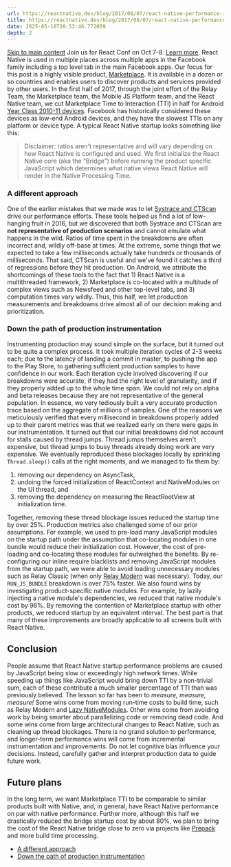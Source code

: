 ```yaml
---
url: https://reactnative.dev/blog/2017/08/07/react-native-performance-in-marketplace
title: https://reactnative.dev/blog/2017/08/07/react-native-performance-in-marketplace
date: 2025-05-10T20:53:48.772059
depth: 2
---
```


[Skip to main content](https://reactnative.dev/blog/2017/08/07/react-native-performance-in-marketplace#__docusaurus_skipToContent_fallback)
Join us for React Conf on Oct 7-8. [Learn more](https://conf.react.dev).
React Native is used in multiple places across multiple apps in the Facebook family including a top level tab in the main Facebook apps. Our focus for this post is a highly visible product, [Marketplace](https://newsroom.fb.com/news/2016/10/introducing-marketplace-buy-and-sell-with-your-local-community/). It is available in a dozen or so countries and enables users to discover products and services provided by other users.
In the first half of 2017, through the joint effort of the Relay Team, the Marketplace team, the Mobile JS Platform team, and the React Native team, we cut Marketplace Time to Interaction (TTI) in half for Android [Year Class 2010-11 devices](https://code.facebook.com/posts/307478339448736/year-class-a-classification-system-for-android/). Facebook has historically considered these devices as low-end Android devices, and they have the slowest TTIs on any platform or device type.
A typical React Native startup looks something like this:
> Disclaimer: ratios aren't representative and will vary depending on how React Native is configured and used.
We first initialize the React Native core (aka the “Bridge”) before running the product specific JavaScript which determines what native views React Native will render in the Native Processing Time.
### A different approach[​](https://reactnative.dev/blog/2017/08/07/react-native-performance-in-marketplace#a-different-approach "Direct link to A different approach")
One of the earlier mistakes that we made was to let [Systrace and CTScan](https://code.facebook.com/posts/747457662026706/performance-instrumentation-for-android-apps/) drive our performance efforts. These tools helped us find a lot of low-hanging fruit in 2016, but we discovered that both Systrace and CTScan are **not representative of production scenarios** and cannot emulate what happens in the wild. Ratios of time spent in the breakdowns are often incorrect and, wildly off-base at times. At the extreme, some things that we expected to take a few milliseconds actually take hundreds or thousands of milliseconds. That said, CTScan is useful and we've found it catches a third of regressions before they hit production.
On Android, we attribute the shortcomings of these tools to the fact that 1) React Native is a multithreaded framework, 2) Marketplace is co-located with a multitude of complex views such as Newsfeed and other top-level tabs, and 3) computation times vary wildly. Thus, this half, we let production measurements and breakdowns drive almost all of our decision making and prioritization.
### Down the path of production instrumentation[​](https://reactnative.dev/blog/2017/08/07/react-native-performance-in-marketplace#down-the-path-of-production-instrumentation "Direct link to Down the path of production instrumentation")
Instrumenting production may sound simple on the surface, but it turned out to be quite a complex process. It took multiple iteration cycles of 2-3 weeks each; due to the latency of landing a commit in master, to pushing the app to the Play Store, to gathering sufficient production samples to have confidence in our work. Each iteration cycle involved discovering if our breakdowns were accurate, if they had the right level of granularity, and if they properly added up to the whole time span. We could not rely on alpha and beta releases because they are not representative of the general population. In essence, we very tediously built a very accurate production trace based on the aggregate of millions of samples.
One of the reasons we meticulously verified that every millisecond in breakdowns properly added up to their parent metrics was that we realized early on there were gaps in our instrumentation. It turned out that our initial breakdowns did not account for stalls caused by thread jumps. Thread jumps themselves aren't expensive, but thread jumps to busy threads already doing work are very expensive. We eventually reproduced these blockages locally by sprinkling `Thread.sleep()` calls at the right moments, and we managed to fix them by:
  1. removing our dependency on AsyncTask,
  2. undoing the forced initialization of ReactContext and NativeModules on the UI thread, and
  3. removing the dependency on measuring the ReactRootView at initialization time.


Together, removing these thread blockage issues reduced the startup time by over 25%.
Production metrics also challenged some of our prior assumptions. For example, we used to pre-load many JavaScript modules on the startup path under the assumption that co-locating modules in one bundle would reduce their initialization cost. However, the cost of pre-loading and co-locating these modules far outweighed the benefits. By re-configuring our inline require blacklists and removing JavaScript modules from the startup path, we were able to avoid loading unnecessary modules such as Relay Classic (when only [Relay Modern](https://relay.dev/docs/new-in-relay-modern) was necessary). Today, our `RUN_JS_BUNDLE` breakdown is over 75% faster.
We also found wins by investigating product-specific native modules. For example, by lazily injecting a native module's dependencies, we reduced that native module's cost by 98%. By removing the contention of Marketplace startup with other products, we reduced startup by an equivalent interval.
The best part is that many of these improvements are broadly applicable to all screens built with React Native.
## Conclusion[​](https://reactnative.dev/blog/2017/08/07/react-native-performance-in-marketplace#conclusion "Direct link to Conclusion")
People assume that React Native startup performance problems are caused by JavaScript being slow or exceedingly high network times. While speeding up things like JavaScript would bring down TTI by a non-trivial sum, each of these contribute a much smaller percentage of TTI than was previously believed.
The lesson so far has been to _measure, measure, measure!_ Some wins come from moving run-time costs to build time, such as Relay Modern and [Lazy NativeModules](https://github.com/facebook/react-native/commit/797ca6c219b2a44f88f10c61d91e8cc21e2f306e). Other wins come from avoiding work by being smarter about parallelizing code or removing dead code. And some wins come from large architectural changes to React Native, such as cleaning up thread blockages. There is no grand solution to performance, and longer-term performance wins will come from incremental instrumentation and improvements. Do not let cognitive bias influence your decisions. Instead, carefully gather and interpret production data to guide future work.
## Future plans[​](https://reactnative.dev/blog/2017/08/07/react-native-performance-in-marketplace#future-plans "Direct link to Future plans")
In the long term, we want Marketplace TTI to be comparable to similar products built with Native, and, in general, have React Native performance on par with native performance. Further more, although this half we drastically reduced the bridge startup cost by about 80%, we plan to bring the cost of the React Native bridge close to zero via projects like [Prepack](https://prepack.io/) and more build time processing.
  * [A different approach](https://reactnative.dev/blog/2017/08/07/react-native-performance-in-marketplace#a-different-approach)
  * [Down the path of production instrumentation](https://reactnative.dev/blog/2017/08/07/react-native-performance-in-marketplace#down-the-path-of-production-instrumentation)



